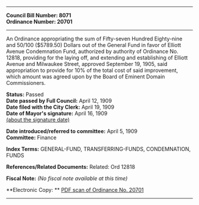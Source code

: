 * * * * *  
  
**Council Bill Number: [](#h0)[](#h2)8071**   
**Ordinance Number: 20701**  
  
* * * * *  
  
An Ordinance appropriating the sum of Fifty-seven Hundred Eighty-nine and 50/100 ($5789.50) Dollars out of the General Fund in favor of Elliott Avenue Condemnation Fund, authorized by authority of Ordinance No. 12818, providing for the laying off, and extending and establishing of Elliott Avenue and Milwaukee Street, approved September 19, 1905, said appropriation to provide for 10% of the total cost of said improvement, which amount was agreed upon by the Board of Eminent Domain Commissioners.  
  
**Status:** Passed   
**Date passed by Full Council:** April 12, 1909   
**Date filed with the City Clerk:** April 19, 1909   
**Date of Mayor's signature:** April 16, 1909   
[(about the signature date)](/~public/approvaldate.htm)   
  
  
**Date introduced/referred to committee:** April 5, 1909   
**Committee:** Finance   
  
**Index Terms:** GENERAL-FUND, TRANSFERRING-FUNDS, CONDEMNATION, FUNDS  
  
**References/Related Documents:** Related: Ord 12818  
  
**Fiscal Note:** *(No fiscal note available at this time)*  
  
**Electronic Copy: ** [PDF scan of Ordinance No. 20701](/~archives/Ordinances/Ord_20701.pdf)  
  
* * * * *  
